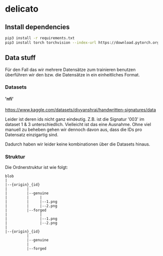 # delicato

## Install dependencies

```bash
pip3 install -r requirements.txt
pip3 install torch torchvision --index-url https://download.pytorch.org/whl/cu118
```


## Data stuff

Für den Fall das wir mehrere Datensätze zum trainieren benutzen überführen wir den bzw. die Datensätze in ein einheitliches Format.

### Datasets

#### 'nfi'
https://www.kaggle.com/datasets/divyanshrai/handwritten-signatures/data

Leider ist deren ids nicht ganz eindeutig. Z.B. ist die Signatur '003' im dataset 1 & 3 unterschiedlich.
Vielleicht ist das eine Ausnahme.
Ohne viel manuell zu beheben gehen wir dennoch davon aus, dass die IDs pro Datensatz einzigartig sind.

Dadurch haben wir leider keine kombinationen über die Datasets hinaus.

### Struktur

Die Ordnerstruktur ist wie folgt:

```
blob
|
|--{origin}_{id}
|         |
|         |--genuine
|         |     |
|         |     |--1.png
|         |     |--2.png
|         |--forged
|               |
|               |--1.png
|               |--2.png
|
|--{origin}_{id}
          |
          |--genuine
          |
          |--forged
```